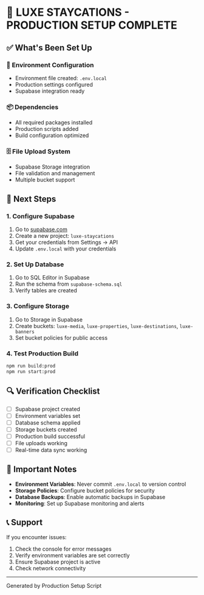 # 🚀 LUXE STAYCATIONS - PRODUCTION SETUP COMPLETE

## ✅ What's Been Set Up

### 🔧 Environment Configuration
- Environment file created: `.env.local`
- Production settings configured
- Supabase integration ready

### 📦 Dependencies
- All required packages installed
- Production scripts added
- Build configuration optimized

### 🗄️ File Upload System
- Supabase Storage integration
- File validation and management
- Multiple bucket support

## 🎯 Next Steps

### 1. Configure Supabase
1. Go to [supabase.com](https://supabase.com)
2. Create a new project: `luxe-staycations`
3. Get your credentials from Settings → API
4. Update `.env.local` with your credentials

### 2. Set Up Database
1. Go to SQL Editor in Supabase
2. Run the schema from `supabase-schema.sql`
3. Verify tables are created

### 3. Configure Storage
1. Go to Storage in Supabase
2. Create buckets: `luxe-media`, `luxe-properties`, `luxe-destinations`, `luxe-banners`
3. Set bucket policies for public access

### 4. Test Production Build
```bash
npm run build:prod
npm run start:prod
```

## 🔍 Verification Checklist

- [ ] Supabase project created
- [ ] Environment variables set
- [ ] Database schema applied
- [ ] Storage buckets created
- [ ] Production build successful
- [ ] File uploads working
- [ ] Real-time data sync working

## 🚨 Important Notes

- **Environment Variables**: Never commit `.env.local` to version control
- **Storage Policies**: Configure bucket policies for security
- **Database Backups**: Enable automatic backups in Supabase
- **Monitoring**: Set up Supabase monitoring and alerts

## 📞 Support

If you encounter issues:
1. Check the console for error messages
2. Verify environment variables are set correctly
3. Ensure Supabase project is active
4. Check network connectivity

---
Generated by Production Setup Script
